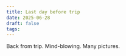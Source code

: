 ```yaml
---
title: Last day before trip
date: 2025-06-28
draft: false
tags:
---
```

Back from trip. Mind-blowing. Many pictures.